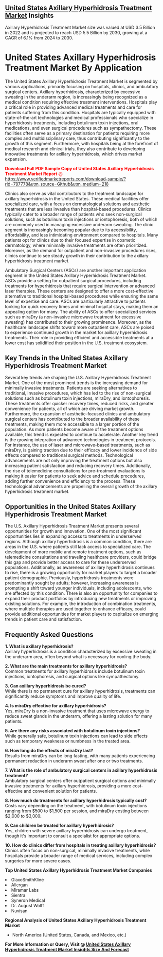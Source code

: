 <h2><a href="https://www.verifiedmarketreports.com/download-sample/?rid=797778&amp;utm_source=Github&amp;utm_medium=218" target="_blank">United States Axillary Hyperhidrosis Treatment Market</a> Insights</h2><p>Axillary Hyperhidrosis Treatment Market size was valued at USD 3.5 Billion in 2022 and is projected to reach USD 5.5 Billion by 2030, growing at a CAGR of 6.1% from 2024 to 2030.</p><p><h1>United States Axillary Hyperhidrosis Treatment Market By Application</h1> <p>The United States Axillary Hyperhidrosis Treatment Market is segmented by various applications, primarily focusing on hospitals, clinics, and ambulatory surgical centers. Axillary hyperhidrosis, characterized by excessive sweating in the underarm region, is increasingly being recognized as a medical condition requiring effective treatment interventions. Hospitals play a critical role in providing advanced medical treatments and care for patients suffering from this condition. Hospitals are typically equipped with state-of-the-art technologies and medical professionals who specialize in hyperhidrosis treatments, including botulinum toxin injections, oral medications, and even surgical procedures such as sympathectomy. These facilities often serve as a primary destination for patients requiring more complex and multidisciplinary care, thus contributing significantly to the growth of this segment. Furthermore, with hospitals being at the forefront of medical research and clinical trials, they also contribute to developing innovative treatments for axillary hyperhidrosis, which drives market expansion. <p><span class=""><span style="color: #ff0000;"><strong>Download Full PDF Sample Copy of United States Axillary Hyperhidrosis Treatment Market Report</strong> @ </span><a href="https://www.verifiedmarketreports.com/download-sample/?rid=797778&amp;utm_source=Github&amp;utm_medium=218" target="_blank">https://www.verifiedmarketreports.com/download-sample/?rid=797778&amp;utm_source=Github&amp;utm_medium=218</a></span></p></p> <p>Clinics also serve as vital contributors to the treatment landscape for axillary hyperhidrosis in the United States. These medical facilities offer specialized care, with a focus on dermatological solutions and aesthetic treatments that are less invasive than hospital-based procedures. Clinics typically cater to a broader range of patients who seek non-surgical solutions, such as botulinum toxin injections or iontophoresis, both of which are commonly used in managing excessive underarm sweating. The clinic segment is increasingly becoming popular due to its accessibility, affordability, and less intimidating environment compared to hospitals. Many patients opt for clinics due to their focused expertise in cosmetic dermatology, where minimally invasive treatments are often prioritized. Moreover, as the demand for outpatient and non-invasive procedures rises, clinics continue to see steady growth in their contribution to the axillary hyperhidrosis treatment market. <p>Ambulatory Surgical Centers (ASCs) are another important application segment in the United States Axillary Hyperhidrosis Treatment Market. ASCs provide a setting for outpatient surgical procedures, including treatments for hyperhidrosis that require surgical intervention or advanced laser therapies. These centers are designed to offer a more cost-effective alternative to traditional hospital-based procedures while ensuring the same level of expertise and care. ASCs are particularly attractive to patients looking for quick recovery times and minimal hospital stays, making them an appealing option for many. The ability of ASCs to offer specialized services such as miraDry (a non-invasive microwave treatment for excessive sweating) has contributed to their growing prominence. Moreover, as the healthcare landscape shifts toward more outpatient care, ASCs are poised to experience continued growth in the market for axillary hyperhidrosis treatments. Their role in providing efficient and accessible treatments at a lower cost has solidified their position in the U.S. treatment ecosystem. <h2>Key Trends in the United States Axillary Hyperhidrosis Treatment Market</h2> <p>Several key trends are shaping the U.S. Axillary Hyperhidrosis Treatment Market. One of the most prominent trends is the increasing demand for minimally invasive treatments. Patients are seeking alternatives to traditional, invasive procedures, which has led to the rise of non-surgical solutions such as botulinum toxin injections, miraDry, and iontophoresis. These treatments offer quicker recovery times, reduced risks, and greater convenience for patients, all of which are driving market growth. Furthermore, the expansion of aesthetic-focused clinics and ambulatory surgical centers has contributed to the broader availability of these treatments, making them more accessible to a larger portion of the population. As more patients become aware of the treatment options available, this trend is expected to continue to accelerate. Another key trend is the growing integration of advanced technologies in treatment protocols. For instance, the use of laser and microwave-based treatments, such as miraDry, is gaining traction due to their efficacy and lower incidence of side effects compared to traditional surgical methods. Technological advancements are not only improving the treatment options but also increasing patient satisfaction and reducing recovery times. Additionally, the rise of telemedicine consultations for pre-treatment evaluations is making it easier for patients to seek advice and schedule procedures, adding further convenience and efficiency to the process. These technological advancements are propelling the overall growth of the axillary hyperhidrosis treatment market. <h2>Opportunities in the United States Axillary Hyperhidrosis Treatment Market</h2> <p>The U.S. Axillary Hyperhidrosis Treatment Market presents several opportunities for growth and innovation. One of the most significant opportunities lies in expanding access to treatments in underserved regions. Although axillary hyperhidrosis is a common condition, there are areas in the U.S. where patients still lack access to specialized care. The development of more mobile and remote treatment options, such as telemedicine consultations and traveling healthcare providers, could bridge this gap and provide better access to care for these underserved populations. Additionally, as awareness of axillary hyperhidrosis continues to rise, there is a growing opportunity for market players to target a broader patient demographic. Previously, hyperhidrosis treatments were predominantly sought by adults; however, increasing awareness is prompting a shift toward younger individuals, including adolescents, who are affected by this condition. There is also an opportunity for companies to expand their product portfolios by introducing new treatments or improving existing solutions. For example, the introduction of combination treatments, where multiple therapies are used together to enhance efficacy, could provide additional opportunities for market players to capitalize on emerging trends in patient care and satisfaction. <h2>Frequently Asked Questions</h2> <p><strong>1. What is axillary hyperhidrosis?</strong><br>Axillary hyperhidrosis is a condition characterized by excessive sweating in the underarm area, often beyond what is necessary for cooling the body.</p> <p><strong>2. What are the main treatments for axillary hyperhidrosis?</strong><br>Common treatments for axillary hyperhidrosis include botulinum toxin injections, iontophoresis, and surgical options like sympathectomy.</p> <p><strong>3. Can axillary hyperhidrosis be cured?</strong><br>While there is no permanent cure for axillary hyperhidrosis, treatments can significantly reduce symptoms and improve quality of life.</p> <p><strong>4. Is miraDry effective for axillary hyperhidrosis?</strong><br>Yes, miraDry is a non-invasive treatment that uses microwave energy to reduce sweat glands in the underarm, offering a lasting solution for many patients.</p> <p><strong>5. Are there any risks associated with botulinum toxin injections?</strong><br>While generally safe, botulinum toxin injections can lead to side effects such as temporary weakness or numbness in the treated area.</p> <p><strong>6. How long do the effects of miraDry last?</strong><br>Results from miraDry can be long-lasting, with many patients experiencing permanent reduction in underarm sweat after one or two treatments.</p> <p><strong>7. What is the role of ambulatory surgical centers in axillary hyperhidrosis treatment?</strong><br>Ambulatory surgical centers offer outpatient surgical options and minimally invasive treatments for axillary hyperhidrosis, providing a more cost-effective and convenient solution for patients.</p> <p><strong>8. How much do treatments for axillary hyperhidrosis typically cost?</strong><br>Costs vary depending on the treatment, with botulinum toxin injections ranging from $500 to $1,500 per session, and miraDry costing between $2,000 to $3,000.</p> <p><strong>9. Can children be treated for axillary hyperhidrosis?</strong><br>Yes, children with severe axillary hyperhidrosis can undergo treatment, though it's important to consult a specialist for appropriate options.</p> <p><strong>10. How do clinics differ from hospitals in treating axillary hyperhidrosis?</strong><br>Clinics often focus on non-surgical, minimally invasive treatments, while hospitals provide a broader range of medical services, including complex surgeries for more severe cases.</p> </p><p><strong>Top United States Axillary Hyperhidrosis Treatment Market Companies</strong></p><div data-test-id=""><p><li>GlaxoSmithKline</li><li> Allergan</li><li> Miramar Labs</li><li> Sientra</li><li> Syneron Medical</li><li> Dr. August Wolff</li><li> Nuvisan</li></p><div><strong>Regional Analysis of&nbsp;United States Axillary Hyperhidrosis Treatment Market</strong></div><ul><li dir="ltr"><p dir="ltr">North America&nbsp;(United States, Canada, and Mexico, etc.)</p></li></ul><p><strong>For More Information or Query, Visit @&nbsp;</strong><strong><a href="https://www.verifiedmarketreports.com/product/axillary-hyperhidrosis-treatment-market/?utm_source=Github&amp;utm_medium=218" target="_blank">United States Axillary Hyperhidrosis Treatment Market Insights Size And Forecast</a></strong></p></div>
